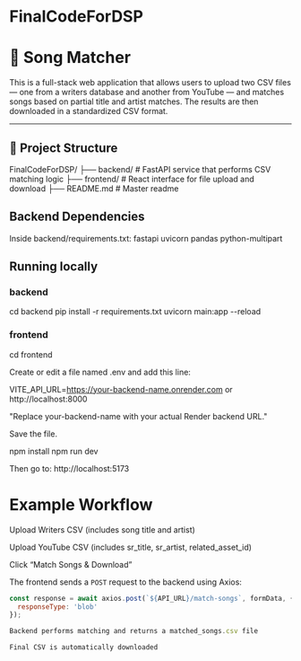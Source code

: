 # FinalCodeForDSP

# 🎵 Song Matcher

This is a full-stack web application that allows users to upload two CSV files — one from a writers database and another from YouTube — and matches songs based on partial title and artist matches. The results are then downloaded in a standardized CSV format.

---

## 🧱 Project Structure

FinalCodeForDSP/
├── backend/ # FastAPI service that performs CSV matching logic
├── frontend/ # React interface for file upload and download
├── README.md # Master readme


## Backend Dependencies 
Inside backend/requirements.txt:
fastapi
uvicorn
pandas
python-multipart



## Running locally 

### backend 
cd backend
pip install -r requirements.txt
uvicorn main:app --reload


### frontend
cd frontend

Create or edit a file named .env and add this line:

VITE_API_URL=https://your-backend-name.onrender.com or http://localhost:8000

"Replace your-backend-name with your actual Render backend URL."

Save the file.

npm install
npm run dev


Then go to: http://localhost:5173

# Example Workflow
Upload Writers CSV (includes song title and artist)

Upload YouTube CSV (includes sr_title, sr_artist, related_asset_id)

Click “Match Songs & Download”

The frontend sends a `POST` request to the backend using Axios:

```js
const response = await axios.post(`${API_URL}/match-songs`, formData, {
  responseType: 'blob'
});

Backend performs matching and returns a matched_songs.csv file

Final CSV is automatically downloaded